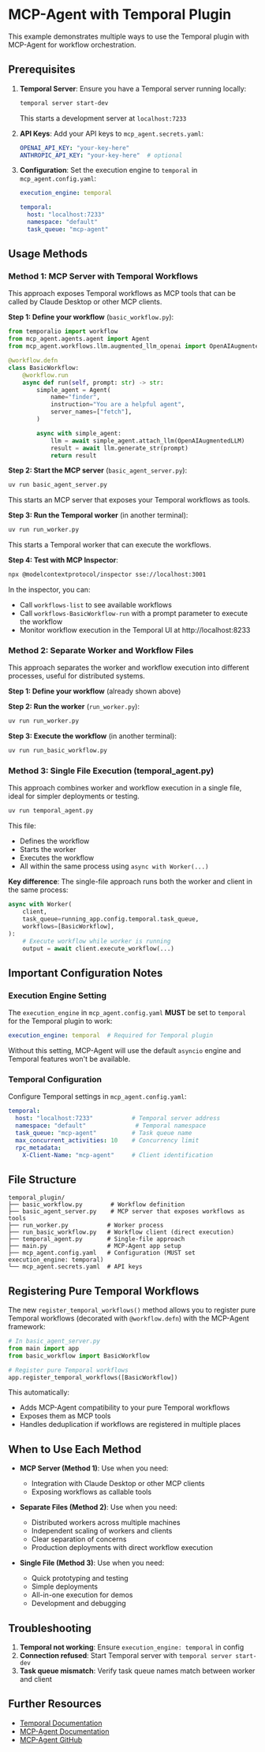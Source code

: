 # MCP-Agent with Temporal Plugin

This example demonstrates multiple ways to use the Temporal plugin with MCP-Agent for workflow orchestration.

## Prerequisites

1. **Temporal Server**: Ensure you have a Temporal server running locally:
   ```bash
   temporal server start-dev
   ```
   This starts a development server at `localhost:7233`

2. **API Keys**: Add your API keys to `mcp_agent.secrets.yaml`:
   ```yaml
   OPENAI_API_KEY: "your-key-here"
   ANTHROPIC_API_KEY: "your-key-here"  # optional
   ```

3. **Configuration**: Set the execution engine to `temporal` in `mcp_agent.config.yaml`:
   ```yaml
   execution_engine: temporal

   temporal:
     host: "localhost:7233"
     namespace: "default"
     task_queue: "mcp-agent"
   ```

## Usage Methods

### Method 1: MCP Server with Temporal Workflows

This approach exposes Temporal workflows as MCP tools that can be called by Claude Desktop or other MCP clients.

**Step 1: Define your workflow** (`basic_workflow.py`):
```python
from temporalio import workflow
from mcp_agent.agents.agent import Agent
from mcp_agent.workflows.llm.augmented_llm_openai import OpenAIAugmentedLLM

@workflow.defn
class BasicWorkflow:
    @workflow.run
    async def run(self, prompt: str) -> str:
        simple_agent = Agent(
            name="finder",
            instruction="You are a helpful agent",
            server_names=["fetch"],
        )

        async with simple_agent:
            llm = await simple_agent.attach_llm(OpenAIAugmentedLLM)
            result = await llm.generate_str(prompt)
            return result
```

**Step 2: Start the MCP server** (`basic_agent_server.py`):
```bash
uv run basic_agent_server.py
```
This starts an MCP server that exposes your Temporal workflows as tools.

**Step 3: Run the Temporal worker** (in another terminal):
```bash
uv run run_worker.py
```
This starts a Temporal worker that can execute the workflows.

**Step 4: Test with MCP Inspector**:
```bash
npx @modelcontextprotocol/inspector sse://localhost:3001
```

In the inspector, you can:
- Call `workflows-list` to see available workflows
- Call `workflows-BasicWorkflow-run` with a prompt parameter to execute the workflow
- Monitor workflow execution in the Temporal UI at http://localhost:8233

### Method 2: Separate Worker and Workflow Files

This approach separates the worker and workflow execution into different processes, useful for distributed systems.

**Step 1: Define your workflow** (already shown above)

**Step 2: Run the worker** (`run_worker.py`):
```bash
uv run run_worker.py
```

**Step 3: Execute the workflow** (in another terminal):
```bash
uv run run_basic_workflow.py
```

### Method 3: Single File Execution (temporal_agent.py)

This approach combines worker and workflow execution in a single file, ideal for simpler deployments or testing.

```bash
uv run temporal_agent.py
```

This file:
- Defines the workflow
- Starts the worker
- Executes the workflow
- All within the same process using `async with Worker(...)`

**Key difference**: The single-file approach runs both the worker and client in the same process:
```python
async with Worker(
    client,
    task_queue=running_app.config.temporal.task_queue,
    workflows=[BasicWorkflow],
):
    # Execute workflow while worker is running
    output = await client.execute_workflow(...)
```

## Important Configuration Notes

### Execution Engine Setting

The `execution_engine` in `mcp_agent.config.yaml` **MUST** be set to `temporal` for the Temporal plugin to work:

```yaml
execution_engine: temporal  # Required for Temporal plugin
```

Without this setting, MCP-Agent will use the default `asyncio` engine and Temporal features won't be available.

### Temporal Configuration

Configure Temporal settings in `mcp_agent.config.yaml`:

```yaml
temporal:
  host: "localhost:7233"           # Temporal server address
  namespace: "default"              # Temporal namespace
  task_queue: "mcp-agent"          # Task queue name
  max_concurrent_activities: 10    # Concurrency limit
  rpc_metadata:
    X-Client-Name: "mcp-agent"     # Client identification
```

## File Structure

```
temporal_plugin/
├── basic_workflow.py        # Workflow definition
├── basic_agent_server.py    # MCP server that exposes workflows as tools
├── run_worker.py           # Worker process
├── run_basic_workflow.py   # Workflow client (direct execution)
├── temporal_agent.py       # Single-file approach
├── main.py                 # MCP-Agent app setup
├── mcp_agent.config.yaml   # Configuration (MUST set execution_engine: temporal)
└── mcp_agent.secrets.yaml  # API keys
```

## Registering Pure Temporal Workflows

The new `register_temporal_workflows()` method allows you to register pure Temporal workflows (decorated with `@workflow.defn`) with the MCP-Agent framework:

```python
# In basic_agent_server.py
from main import app
from basic_workflow import BasicWorkflow

# Register pure Temporal workflows
app.register_temporal_workflows([BasicWorkflow])
```

This automatically:
- Adds MCP-Agent compatibility to your pure Temporal workflows
- Exposes them as MCP tools
- Handles deduplication if workflows are registered in multiple places

## When to Use Each Method

- **MCP Server (Method 1)**: Use when you need:
  - Integration with Claude Desktop or other MCP clients
  - Exposing workflows as callable tools

- **Separate Files (Method 2)**: Use when you need:
  - Distributed workers across multiple machines
  - Independent scaling of workers and clients
  - Clear separation of concerns
  - Production deployments with direct workflow execution

- **Single File (Method 3)**: Use when you need:
  - Quick prototyping and testing
  - Simple deployments
  - All-in-one execution for demos
  - Development and debugging

## Troubleshooting

1. **Temporal not working**: Ensure `execution_engine: temporal` in config
2. **Connection refused**: Start Temporal server with `temporal server start-dev`
3. **Task queue mismatch**: Verify task queue names match between worker and client

## Further Resources

- [Temporal Documentation](https://docs.temporal.io/)
- [MCP-Agent Documentation](https://docs.mcp-agent.com/)
- [MCP-Agent GitHub](https://github.com/lastmile-ai/mcp-agent)
